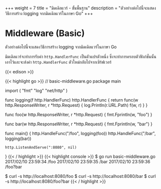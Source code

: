 +++
weight = 7
title = "มิดเดิลแวร์ - ขั้นพื้นฐาน"
description = "ตัวอย่างต่อไปนี้จะแสดงวิธีการสร้าง logging จากมิดเดิลแวร์ในภาษา Go"
+++

# Middleware (Basic)

ตัวอย่างต่อไปนี้จะแสดงวิธีการสร้าง logging จากมิดเดิลแวร์ในภาษา Go

มิดเดิลแวร์จะทำการรับค่า `http.HandlerFunc` เป็นตัวแปรตัวหนึ่ง ซึ่งจะทำการครอบตัวฟังก์ชั่นนั้นเอาไว้และจะส่งค่า `http.HandlerFunc` ตัวใหม่กลับไปจากเซิร์ฟเวอร์

{{< edison >}}

{{< highlight go >}}
// basic-middleware.go
package main

import (
	"fmt"
	"log"
	"net/http"
)

func logging(f http.HandlerFunc) http.HandlerFunc {
	return func(w http.ResponseWriter, r *http.Request) {
		log.Println(r.URL.Path)
		f(w, r)
	}
}

func foo(w http.ResponseWriter, r *http.Request) {
	fmt.Fprintln(w, "foo")
}

func bar(w http.ResponseWriter, r *http.Request) {
	fmt.Fprintln(w, "bar")
}

func main() {
	http.HandleFunc("/foo", logging(foo))
	http.HandleFunc("/bar", logging(bar))

	http.ListenAndServe(":8080", nil)
}
{{< / highlight >}}
{{< highlight console >}}
$ go run basic-middleware.go
2017/02/10 23:59:34 /foo
2017/02/10 23:59:35 /bar
2017/02/10 23:59:36 /foo?bar

$ curl -s http://localhost:8080/foo
$ curl -s http://localhost:8080/bar
$ curl -s http://localhost:8080/foo?bar
{{< / highlight >}}
